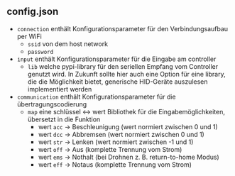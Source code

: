 
## config.json

- `connection` enthält Konfigurationsparameter für den Verbindungsaufbau per WiFi
	- `ssid` von dem host network
	- `password`
- `input` enthält Konfigurationsparameter für die Eingabe am controller
	- `lib` welche pypi-library für den seriellen Empfang vom Controller genutzt wird. In Zukunft sollte hier auch eine Option für eine library, die die Möglichkeit bietet, generische HID-Geräte auszulesen implementiert werden
- `communication` enthält Konfigurationsparameter für die übertragungscodierung
	- `map` eine schlüssel <-> wert Bibliothek für die Eingabemöglichkeiten, übersetzt in die Funktion
		- wert `acc` -> Beschleunigung (wert normiert zwischen 0 und 1)
		- wert `dcc` -> Abbremsen (wert normiert zwischen 0 und 1)
		- wert `str` -> Lenken (wert normiert zwischen -1 und 1)
		- wert `off` -> Aus (komplette Trennung vom Strom)
		- wert `ems` -> Nothalt (bei Drohnen z. B.  return-to-home Modus)
		- wert `eff` -> Notaus (komplette Trennung vom Strom)

